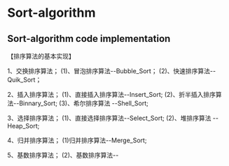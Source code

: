 # Sort-algorithm

Sort-algorithm code implementation
--------------------------------------------------------------------------
【排序算法的基本实现】

1、交换排序算法；
    (1)、冒泡排序算法--Bubble_Sort；
    (2)、快速排序算法--Quik_Sort；

2、插入排序算法；
    (1)、直接插入排序算法--Insert_Sort;
    (2)、折半插入排序算法--Binnary_Sort;
    (3)、希尔排序算法    --Shell_Sort;

3、选择排序算法；
    (1)、直接选择排序算法--Select_Sort;
    (2)、堆排序算法      --Heap_Sort;

4、归并排序算法；
    (1)归并排序算法--Merge_Sort;

5、基数排序算法；
    (2)、基数排序算法--